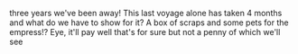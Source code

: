 three years we've been away! This last voyage alone has taken 4 months and what do we have to show for it? A box of scraps and some pets for the empress!? Eye, it'll pay well that's for sure but not a penny of which we'll see